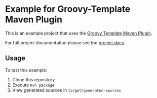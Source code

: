 # Example for Groovy-Template Maven Plugin

This is an example project that uses the [Groovy Template Maven Plugin](https://github.com/magno32/groovy-template-maven-plugin).

For full project documentation please see the [project docs](http://magno32.github.io/groovy-template-maven-plugin).

## Usage
To test this example: 

1. Clone this repository
2. Execute `mvn package`
3. View generated sources in `target/generated-sources`
